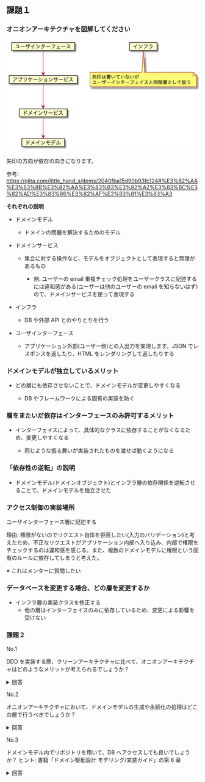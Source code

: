 ## 課題１

### オニオンアーキテクチャを図解してください

![オニオンアーキテクチャ図](./architecture.png)

矢印の方向が依存の向きになります。

参考:
https://qiita.com/little_hand_s/items/2040fba15d90b93fc124#%E3%82%AA%E3%83%8B%E3%82%AA%E3%83%B3%E3%82%A2%E3%83%BC%E3%82%AD%E3%83%86%E3%82%AF%E3%83%81%E3%83%A3

**それぞれの説明**

- ドメインモデル

  - ドメインの問題を解決するためのモデル

- ドメインサービス

  - 集合に対する操作など、モデルをオブジェクトとして表現すると無理があるもの

    - 例: ユーザーの email 重複チェック処理をユーザークラスに記述するには違和感がある(ユーザーは他のユーザーの email を知らないはず)ので、ドメインサービスを使って表現する

- インフラ

  - DB や外部 API とのやりとりを行う

- ユーザインターフェース

  - アプリケーション外部(ユーザー側)との入出力を実現します。JSON でレスポンスを返したり、HTML をレンダリングして返したりする

### ドメインモデルが独立しているメリット

- どの層にも依存させないことで、ドメインモデルが変更しやすくなる

  - DB やフレームワークによる固有の実装を防ぐ

### 層をまたいだ依存はインターフェースのみ許可するメリット

- インターフェイスによって、具体的なクラスに依存することがなくなるため、変更しやすくなる

  - 同じような振る舞いが実装されたものを渡せば動くようになる

### 「依存性の逆転」の説明

- ドメインモデル(ドメインオブジェクト)とインフラ層の依存関係を逆転させることで、ドメインモデルを独立させた

### アクセス制御の実装場所

ユーザインターフェース層に記述する

理由: 権限がないのでリクエスト自体を拒否したい(入力のバリデーション)と考えたため、不正なリクエストがアプリケーション内部へ入り込み、内部で権限をチェックするのは違和感を感じる。また、複数のドメインモデルに権限という固有のルールに依存してしまうと考えた。

※ これはメンターに質問したい

### データベースを変更する場合、どの層を変更するか

- インフラ層の実装クラスを修正する
  - 他の層はインターフェイスのみに依存しているため、変更による影響を受けない

### 課題２

No.1

DDD を実装する際、クリーンアーキテクチャに比べて、オニオンアーキテクチャはどのようなメリットが考えられるでしょうか？

<details><summary>回答</summary>

- シンプルなので学習コストが低い
- レイヤーの責務の思想が DDD に近いため、理解しやすい
  - DDD のドメインオブジェクトは、オニオンアーキテクチャではドメインオブジェクトと表記されているが、クリーンアーキテクチャではエンティティと表記されている
    - DDD ではドメインオブジェクトの中でエンティティと値オブジェクトに分離されるため、混乱しやすい

参考: ドメイン駆動設計 モデリング/実装ガイド

</details>

No.2

オニオンアーキテクチャにおいて、ドメインモデルの生成や永続化の処理はどこの層で行うべきでしょうか？

<details><summary>回答</summary>

- アプリケーションサービス層(ユースケース層)

</details>

No.3

ドメインモデル内でリポジトリを用いて、DB へアクセスしても良いでしょうか？
ヒント: 書籍「ドメイン駆動設計 モデリング/実装ガイド」の第 6 章

<details><summary>回答</summary>

- 複数の責務を持つことになるので、非推奨

※ 基本的にリポジトリはアプリケーションサービス層でしか使われないのかな？質問したい

</details>
